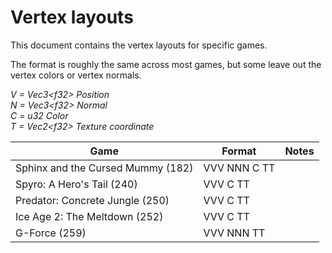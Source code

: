 # Vertex layouts

This document contains the vertex layouts for specific games.

The format is roughly the same across most games, but some leave out the vertex colors or vertex normals.

*V = Vec3\<f32\> Position*<br>
*N = Vec3\<f32\> Normal*<br>
*C = u32 Color*<br>
*T = Vec2\<f32\> Texture coordinate*

| Game                              | Format       | Notes |
|-----------------------------------|--------------|-------|
| Sphinx and the Cursed Mummy (182) | VVV NNN C TT |       |
| Spyro: A Hero's Tail (240)        | VVV C TT     |       |
| Predator: Concrete Jungle (250)   | VVV C TT     |       |
| Ice Age 2: The Meltdown (252)     | VVV C TT     |       |
| G-Force (259)                     | VVV NNN TT   |       |
